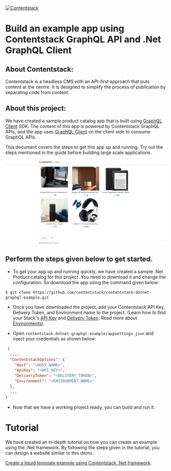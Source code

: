 [![Contentstack](https://www.contentstack.com/docs/static/images/contentstack.png)](https://www.contentstack.com/)

# Build an example app using Contentstack GraphQL API and .Net GraphQL Client

## About Contentstack:

Contentstack is a headless CMS with an API-first approach that puts content at the centre. It is designed to simplify the process of publication by separating code from content.

## About this project:

We have created a sample product catalog app that is built using [GraphQL Client](https://www.nuget.org/packages/GraphQL.Client/) SDK. The content of this app is powered by Contentstack GraphQL APIs,  and the app uses [GraphQL Client](https://github.com/github/graphql-client) on the client side to consume GraphQL APIs.

This document covers the steps to get this app up and running. Try out the steps mentioned in the guide before building large scale applications.

![Homepage Screenshot](./product-catelog-image.png?raw=true "Homepage screenshot")

## Perform the steps given below to get started.

 - To get your app up and running quickly, we have created a sample .Net Product catalog for this project. You need to download it and change the configuration. So download the app using the command given below:
```
$ git clone https://github.com/contentstack/contentstack-dotnet-graphql-example.git
```
  
 - Once you have downloaded the project, add your Contentstack API Key, Delivery Token, and Environment name to the project. (Learn how to find your Stack's [API Key](https://www.contentstack.com/docs/guide/stack#edit-a-stack) and [Delivery Token](https://www.contentstack.com/docs/guide/tokens#create-a-delivery-token). Read more about [Environments](https://www.contentstack.com/docs/guide/environments)).

 - Open ```contentstack-dotnet-graphql-example/appsettings.json``` and inject your credentials as shown below:
```json
 {
  ....
  "ContentstackOptions": {
    "Host": "<HOST_NAME>",
    "ApiKey": "<API_KEY>",
    "DeliveryToken": "<DELIVERY_TOKEN>",
    "Environment": "<ENVIRONMENT_NAME>"
  },
  ...
}
```
 - Now that we have a working project ready, you can build and run it.

# Tutorial

We have created an in-depth tutorial on how you can create an example using the .Net framework. By following the steps given in the tutorial, you can  design a website similar to this demo.

[Create a liquid template example using Contentstack .Net framework](https://www.contentstack.com/docs/example-apps/build-an-example-app-using-contentstack-graphql-api-and-dotnet-graphql-client).

